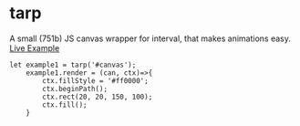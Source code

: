 # tarp
A small (751b) JS canvas wrapper for interval, that makes animations easy.
[Live Example](https://replit.com/@bryku/tarp-3#index.html)

```
let example1 = tarp('#canvas');
    example1.render = (can, ctx)=>{
        ctx.fillStyle = '#ff0000';
        ctx.beginPath();
        ctx.rect(20, 20, 150, 100);
        ctx.fill();
    }
```
